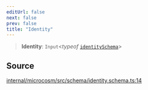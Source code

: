 ```yaml
---
editUrl: false
next: false
prev: false
title: "Identity"
---
```


> **Identity**: `Input`\<*typeof* [`identitySchema`](../variables/identitySchema.md)\>

## Source

[internal/microcosm/src/schema/identity.schema.ts:14](https://github.com/nodenogg-in/alpha-p2p/blob/aa60360/internal/microcosm/src/schema/identity.schema.ts#L14)
